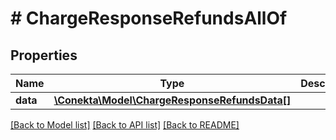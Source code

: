 # # ChargeResponseRefundsAllOf

## Properties

Name | Type | Description | Notes
------------ | ------------- | ------------- | -------------
**data** | [**\Conekta\Model\ChargeResponseRefundsData[]**](ChargeResponseRefundsData.md) |  | [optional]

[[Back to Model list]](../../README.md#models) [[Back to API list]](../../README.md#endpoints) [[Back to README]](../../README.md)
